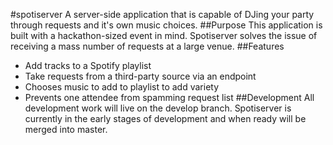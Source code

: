 #spotiserver
A server-side application that is capable of DJing your party through requests and it's own music choices.
##Purpose
This application is built with a hackathon-sized event in mind. Spotiserver solves the issue of receiving a mass number of requests at a large venue.
##Features
- Add tracks to a Spotify playlist
- Take requests from a third-party source via an endpoint
- Chooses music to add to playlist to add variety
- Prevents one attendee from spamming request list
##Development
All development work will live on the develop branch. Spotiserver is currently in the early stages of development and when ready will be merged into master.

